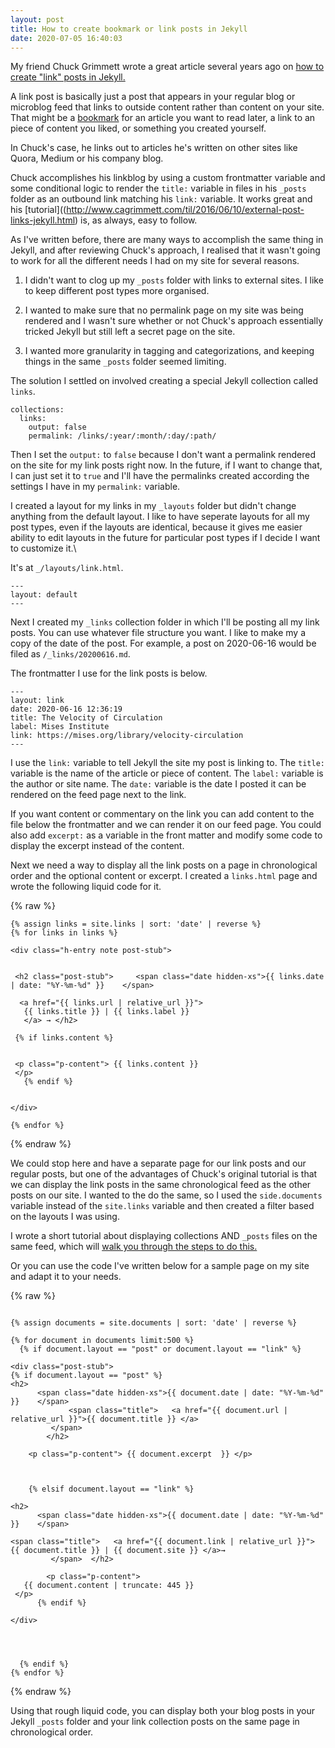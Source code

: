 ```yaml
---
layout: post
title: How to create bookmark or link posts in Jekyll
date: 2020-07-05 16:40:03
---
```


My friend Chuck Grimmett wrote a great article several years ago on [how to create "link" posts in Jekyll.](http://www.cagrimmett.com/til/2016/06/10/external-post-links-jekyll.html)

A link post is basically just a post that appears in your regular blog or microblog feed that links to outside content rather than content on your site. That might be a [bookmark](https://indieweb.org/bookmark) for an article you want to read later, a link to an piece of content you liked, or something you created yourself.

In Chuck's case, he links out to articles he's written on other sites like Quora, Medium or his company blog.

Chuck accomplishes his linkblog by using a custom frontmatter variable and some conditional logic to render the <code>title:</code> variable in files in his <code>_posts</code> folder as an outbound link matching his <code>link:</code> variable. It works great and his [tutorial]((http://www.cagrimmett.com/til/2016/06/10/external-post-links-jekyll.html) is, as always, easy to follow.

As I've written before, there are many ways to accomplish the same thing in Jekyll, and after reviewing Chuck's approach, I realised that it wasn't going to work for all the different needs I had on my site for several reasons.

1. I didn't want to clog up my <code>_posts</code> folder with links to external sites. I like to keep different post types more organised. 

2. I wanted to make sure that no permalink page on my site was being rendered and I wasn't sure whether or not Chuck's approach essentially tricked Jekyll but still left a secret page on the site.

3. I wanted more granularity in tagging and categorizations, and keeping things in the same <code>_posts</code> folder seemed limiting.

The solution I settled on involved creating a special Jekyll collection called <code>links</code>.

```
collections:
  links:
    output: false
    permalink: /links/:year/:month/:day/:path/
```

Then I set the <code>output:</code> to <code>false</code> because I don't want a permalink rendered on the site for my link posts right now. In the future, if I want to change that, I can just set it to <code>true</code> and I'll have the permalinks created according the settings I have in my <code>permalink:</code> variable.

I created a layout for my links in my <code>_layouts</code> folder but didn't change anything from the default layout. I like to have seperate layouts for all my post types, even if the layouts are identical, because it gives me easier ability to edit layouts in the future for particular post types if I decide I want to customize it.\

It's at <code>_/layouts/link.html</code>.

```
---
layout: default
---
```

Next I created my <code>_links</code> collection folder in which I'll be posting all my link posts. You can use whatever file structure you want. I like to make my a copy of the date of the post. For example, a post on 2020-06-16 would be filed as <code>/_links/20200616.md</code>.

The frontmatter I use for the link posts is below. 

```
---
layout: link
date: 2020-06-16 12:36:19
title: The Velocity of Circulation
label: Mises Institute
link: https://mises.org/library/velocity-circulation
---
```

I use the <code>link:</code> variable to tell Jekyll the site my post is linking to. The <code>title:</code> variable is the name of the article or piece of content. The <code>label:</code> variable is the author or site name. The <code>date:</code> variable is the date I posted it can be rendered on the feed page next to the link.

If you want content or commentary on the link you can add content to the file below the frontmatter and we can render it on our feed page. You could also add <code>excerpt:</code> as a variable in the front matter and modify some code to display the excerpt instead of the content.

Next we need a way to display all the link posts on a page in chronological order and the optional content or excerpt. I created a <code>links.html</code> page and wrote the following liquid code for it.

{% raw %}

```
{% assign links = site.links | sort: 'date' | reverse %}
{% for links in links %}

<div class="h-entry note post-stub">
 
 
 <h2 class="post-stub">     <span class="date hidden-xs">{{ links.date | date: "%Y-%m-%d" }}    </span>
  
  <a href="{{ links.url | relative_url }}">
   {{ links.title }} | {{ links.label }} 
   </a> → </h2>

 {% if links.content %}

 
 <p class="p-content"> {{ links.content }}
 </p>
   {% endif %}

 
</div>

{% endfor %}
```
{% endraw %}

We could stop here and have a separate page for our link posts and our regular posts, but one of the advantages of Chuck's original tutorial is that we can display the link posts in the same chronological feed as the other posts on our site. I wanted to the do the same, so I used the <code>side.documents</code> variable instead of the <code>site.links</code> variable and then created a filter based on the layouts I was using.

I wrote a short tutorial about displaying collections AND <code>_posts</code> files on the same feed, which will [walk you through the steps to do this.](https://derykmakgill.github.io/drw/2020/07/04/site-documents.html)

Or you can use the code I've written below for a sample page on my site and adapt it to your needs.

{% raw %}
```

{% assign documents = site.documents | sort: 'date' | reverse %}

{% for document in documents limit:500 %}
  {% if document.layout == "post" or document.layout == "link" %}

<div class="post-stub">
{% if document.layout == "post" %}
<h2>
      <span class="date hidden-xs">{{ document.date | date: "%Y-%m-%d" }}    </span>
             <span class="title">   <a href="{{ document.url | relative_url }}">{{ document.title }} </a>
         </span>
        </h2>
       
    <p class="p-content"> {{ document.excerpt  }} </p>    
  

  
    {% elsif document.layout == "link" %}

<h2>
      <span class="date hidden-xs">{{ document.date | date: "%Y-%m-%d" }}    </span>

<span class="title">   <a href="{{ document.link | relative_url }}"> {{ document.title }} | {{ document.site }} </a>→
         </span>  </h2>
       
        <p class="p-content"> 
   {{ document.content | truncate: 445 }}
 </p>
      {% endif %}  

</div>
  
           
         
        
  {% endif %}   
{% endfor %}

```
{% endraw %}

Using that rough liquid code, you can display both your blog posts in your Jekyll <code>_posts</code> folder and your link collection posts on the same page in chronological order.
